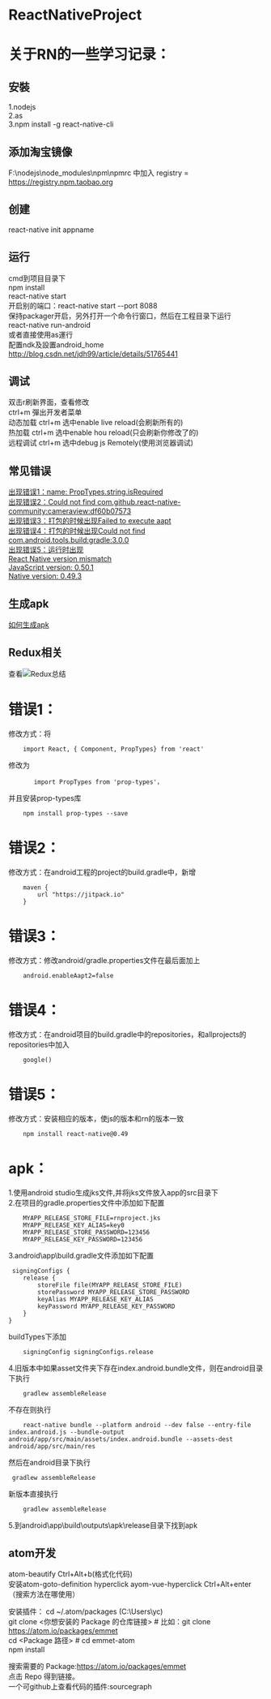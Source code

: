 # ReactNativeProject
关于RN的一些学习记录：
====  
安裝
------- 
1.nodejs<br>
2.as<br>
3.npm install -g react-native-cli<br>

添加淘宝镜像
------- 
F:\nodejs\node_modules\npm\npmrc 中加入 registry = https://registry.npm.taobao.org<br>

创建
------- 
react-native init appname<br>

运行 
------- 
cmd到项目目录下<br>
npm install<br>
react-native start<br>
开启别的端口：react-native start --port 8088<br>
保持packager开启，另外打开一个命令行窗口，然后在工程目录下运行<br>
react-native run-android<br>
或者直接使用as運行<br>
配置ndk及設置android_home
http://blog.csdn.net/jdh99/article/details/51765441<br>

调试 
------- 
双击r刷新界面，查看修改<br>
ctrl+m 彈出开发者菜单<br>
动态加载 	ctrl+m 选中enable live reload(会刷新所有的)<br>
热加载 		ctrl+m 选中enable hou reload(只会刷新你修改了的)<br>
远程调试 	ctrl+m 选中debug js Remotely(使用浏览器调试)<br>



常见错误 
-------
[出现错误1：name: PropTypes.string.isRequired](#错误1)<br>
[出现错误2：Could not find com.github.react-native-community:cameraview:df60b07573](#错误2)<br>
[出现错误3：打包的时候出现Failed to execute aapt](#错误3)<br>
[出现错误4：打包的时候出现Could not find com.android.tools.build:gradle:3.0.0](#错误4)<br>
[出现错误5：运行时出现<br>
                  React Native version mismatch<br>
                  JavaScript version: 0.50.1<br>
                  Native version: 0.49.3](#错误5)


生成apk
---
[如何生成apk](#apk)

Redux相关 
------- 
查看![Redux总结](https://github.com/yangchun9525/ReactNativeProject/blob/master/picture/20180416_180138.jpg)


# 错误1：
修改方式：将

        import React, { Component, PropTypes} from 'react'

修改为

           import PropTypes from 'prop-types'，
 并且安装prop-types库

        npm install prop-types --save

# 错误2：
修改方式：在android工程的project的build.gradle中，新增

        maven {
            url "https://jitpack.io"
        }
# 错误3：
修改方式：修改android/gradle.properties文件在最后面加上

        android.enableAapt2=false
# 错误4：
修改方式：在android项目的build.gradle中的repositories，和allprojects的repositories中加入

        google()
# 错误5：
修改方式：安装相应的版本，使js的版本和rn的版本一致

        npm install react-native@0.49

# apk：
1.使用android studio生成jks文件,并将jks文件放入app的src目录下<br>
2.在项目的gradle.properties文件中添加如下配置<br>

        MYAPP_RELEASE_STORE_FILE=rnproject.jks
        MYAPP_RELEASE_KEY_ALIAS=key0
        MYAPP_RELEASE_STORE_PASSWORD=123456
        MYAPP_RELEASE_KEY_PASSWORD=123456

3.android\app\build.gradle文件添加如下配置<br>

     signingConfigs {
        release {
            storeFile file(MYAPP_RELEASE_STORE_FILE)
            storePassword MYAPP_RELEASE_STORE_PASSWORD
            keyAlias MYAPP_RELEASE_KEY_ALIAS
            keyPassword MYAPP_RELEASE_KEY_PASSWORD
        }
    }
buildTypes下添加

        signingConfig signingConfigs.release

4.旧版本中如果asset文件夹下存在index.android.bundle文件，则在android目录下执行

        gradlew assembleRelease
不存在则执行

        react-native bundle --platform android --dev false --entry-file index.android.js --bundle-output android/app/src/main/assets/index.android.bundle --assets-dest android/app/src/main/res

 然后在android目录下执行

     gradlew assembleRelease

新版本直接执行

        gradlew assembleRelease
5.到android\app\build\outputs\apk\release目录下找到apk <br>

atom开发
------- 
atom-beautify Ctrl+Alt+b(格式化代码)<br>
安装atom-goto-definition  hyperclick ayom-vue-hyperclick  Ctrl+Alt+enter （搜索方法在哪使用）<br>

安装插件： cd ~/.atom/packages  (C:\Users\yc)<br>
git clone <你想安装的 Package 的仓库链接> # 比如：git clone https://atom.io/packages/emmet<br>
cd <Package 路径> # cd emmet-atom<br>
npm install<br>

搜索需要的 Package:https://atom.io/packages/emmet<br>
点击 Repo 得到链接。<br>
一个可github上查看代码的插件:sourcegraph <br>
